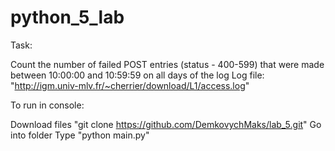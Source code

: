 # python_5_lab

Task:

Count the number of failed POST entries (status - 400-599) that were made between 10:00:00 and 10:59:59 on all days of the log
Log file: "http://igm.univ-mlv.fr/~cherrier/download/L1/access.log"

To run in console:

Download files "git clone https://github.com/DemkovychMaks/lab_5.git"
Go into folder
Type "python main.py"
